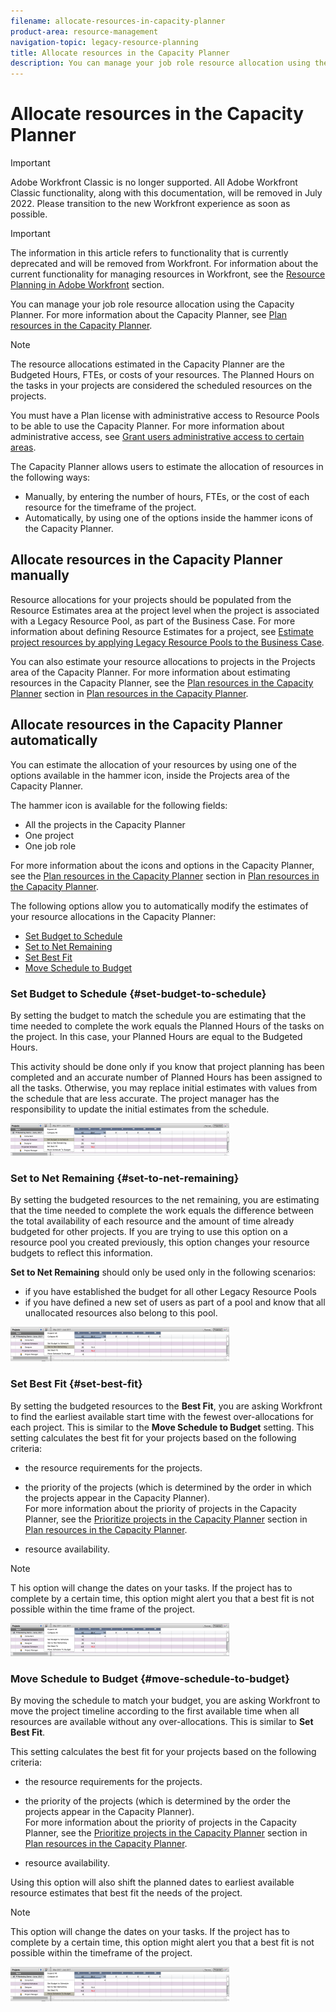 ```yaml
---
filename: allocate-resources-in-capacity-planner
product-area: resource-management
navigation-topic: legacy-resource-planning
title: Allocate resources in the Capacity Planner
description: You can manage your job role resource allocation using the Capacity Planner. For more information about the Capacity Planner, see Plan resources in the Capacity Planner.
---
```


# Allocate resources in the Capacity Planner

>[!IMPORTANT]
>
>Adobe Workfront Classic is no longer supported. All Adobe Workfront Classic functionality, along with this documentation, will be removed in July 2022. Please transition to the new Workfront experience as soon as possible.

>[!IMPORTANT]
>
>The information in this article refers to functionality that is currently deprecated and will be removed from Workfront. For information about the current functionality for managing resources in Workfront, see the [Resource Planning in Adobe Workfront](../../resource-mgmt/resource-planning/resource-planning-overview.md) section.

You can manage your job role resource allocation using the Capacity Planner. For more information about the Capacity Planner, see [Plan resources in the Capacity Planner](../../resource-mgmt/legacy-res-planning/plan-resources-in-capacity-planner.md).

>[!NOTE]
>
>The resource allocations estimated in the Capacity Planner are the Budgeted Hours, FTEs, or costs of your resources. The Planned Hours on the tasks in your projects are considered the scheduled resources on the projects.

You must have a Plan license with administrative access to Resource Pools to be able to use the Capacity Planner. For more information about administrative access, see [Grant users administrative access to certain areas](../../administration-and-setup/add-users/configure-and-grant-access/grant-users-admin-access-certain-areas.md).

The Capacity Planner allows users to estimate the allocation of resources in the following ways:

* Manually, by entering the number of hours, FTEs, or the cost of each resource for the timeframe of the project.
* Automatically, by using one of the options inside the hammer icons of the Capacity Planner.

## Allocate resources in the Capacity Planner manually

Resource allocations for your projects should be populated from the Resource Estimates area at the project level when the project is associated with a Legacy Resource Pool, as part of the Business Case. For more information about defining Resource Estimates for a project, see [Estimate project resources by applying Legacy Resource Pools to the Business Case](../../manage-work/projects/define-a-business-case/apply-legacy-pools-to-business-case.md).

You can also estimate your resource allocations to projects in the Projects area of the Capacity Planner. For more information about estimating resources in the Capacity Planner, see the [Plan resources in the Capacity Planner](../../resource-mgmt/legacy-res-planning/plan-resources-in-capacity-planner.md) section in [Plan resources in the Capacity Planner](../../resource-mgmt/legacy-res-planning/plan-resources-in-capacity-planner.md).

## Allocate resources in the Capacity Planner automatically

You can estimate the allocation of your resources by using one of the options available in the hammer icon, inside the Projects area of the Capacity Planner.

The hammer icon is available for the following fields:

* All the projects in the Capacity Planner
* One project
* One job role

For more information about the icons and options in the Capacity Planner, see the [Plan resources in the Capacity Planner](../../resource-mgmt/legacy-res-planning/plan-resources-in-capacity-planner.md) section in [Plan resources in the Capacity Planner](../../resource-mgmt/legacy-res-planning/plan-resources-in-capacity-planner.md).

The following options allow you to automatically modify the estimates of your resource allocations in the Capacity Planner:

* [Set Budget to Schedule](#set-budget-to-schedule) 
* [Set to Net Remaining](#set-to-net-remaining) 
* [Set Best Fit](#set-best-fit) 
* [Move Schedule to Budget](#move-schedule-to-budget)

### Set Budget to Schedule {#set-budget-to-schedule}

By setting the budget to match the schedule you are estimating that the time needed to complete the work equals the Planned Hours of the tasks on the project. In this case, your Planned Hours are equal to the Budgeted Hours.

This activity should be done only if you know that project planning has been completed and an accurate number of Planned Hours has been assigned to all the tasks. Otherwise, you may replace initial estimates with values from the schedule that are less accurate. The project manager has the responsibility to update the initial estimates from the schedule.

![set_budget_to_schedule.png](assets/set-budget-to-schedule-350x52.png)

### Set to Net Remaining {#set-to-net-remaining}

By setting the budgeted resources to the net remaining, you are estimating that the time needed to complete the work equals the difference between the total availability of each resource and the amount of time already budgeted for other projects. If you are trying to use this option on a resource pool you created previously, this option changes your resource budgets to reflect this information.

**Set to Net Remaining** should only be used only in the following scenarios:

* if you have established the budget for all other Legacy Resource Pools
* if you have defined a new set of users as part of a pool and know that all unallocated resources also belong to this pool.

![set_to_net_remaining.png](assets/set-to-net-remaining-350x55.png)

### Set Best Fit {#set-best-fit}

By setting the budgeted resources to the **Best Fit**, you are asking Workfront to find the earliest available start time with the fewest over-allocations for each project. This is similar to the **Move Schedule to Budget** setting. This setting calculates the best fit for your projects based on the following criteria:

* the resource requirements for the projects.
* the priority of the projects (which is determined by the order in which the projects appear in the Capacity Planner).  
  For more information about the priority of projects in the Capacity Planner, see the [Prioritize projects in the Capacity Planner](../../resource-mgmt/legacy-res-planning/plan-resources-in-capacity-planner.md#establishing-project-priority) section in [Plan resources in the Capacity Planner](../../resource-mgmt/legacy-res-planning/plan-resources-in-capacity-planner.md).

* resource availability.

>[!NOTE]
>
>T his option will change the dates on your tasks. If the project has to complete by a certain time, this option might alert you that a best fit is not possible within the time frame of the project.

![set_to_best_fit.png](assets/set-to-best-fit-350x53.png)

### Move Schedule to Budget {#move-schedule-to-budget}

By moving the schedule to match your budget, you are asking Workfront to move the project timeline according to the first available time when all resources are available without any over-allocations. This is similar to **Set Best Fit**.

This setting calculates the best fit for your projects based on the following criteria:

* the resource requirements for the projects.
* the priority of the projects (which is determined by the order the projects appear in the Capacity Planner).  
  For more information about the priority of projects in the Capacity Planner, see the [Prioritize projects in the Capacity Planner](../../resource-mgmt/legacy-res-planning/plan-resources-in-capacity-planner.md#establishing-project-priority) section in [Plan resources in the Capacity Planner](../../resource-mgmt/legacy-res-planning/plan-resources-in-capacity-planner.md).

* resource availability.

Using this option will also shift the planned dates to earliest available resource estimates that best fit the needs of the project.

>[!NOTE]
>
>This option will change the dates on your tasks. If the project has to complete by a certain time, this option might alert you that a best fit is not possible within the timeframe of the project.

![move_schedule_to_budget.png](assets/move-schedule-to-budget-350x55.png)

